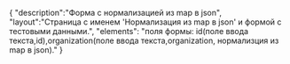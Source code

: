 {
"description":"Форма с нормализацией из map в json",
"layout":"Страница с именем 'Нормализация из map в json' и формой с тестовыми данными.",
"elements": "поля формы: id(поле ввода текста,id),organization(поле ввода текста,organization, нормализция из map в json)."
}